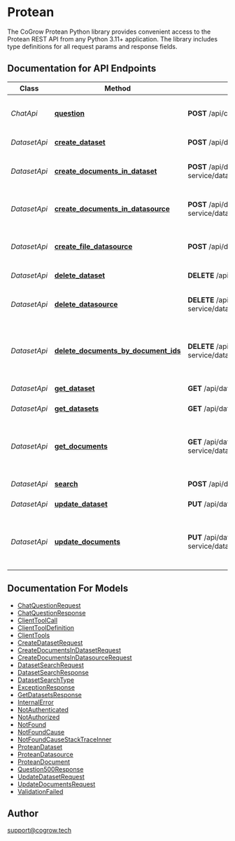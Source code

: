 # Protean
The CoGrow Protean Python library provides convenient access to the Protean REST API from any Python 3.11+ application.
The library includes type definitions for all request params and response fields.

## Documentation for API Endpoints

Class | Method | HTTP request | Description
------------ | ------------- | ------------- | -------------
*ChatApi* | [**question**](docs/ChatApi.md#question) | **POST** /api/chat-service/question | RAG enabled text completion.
*DatasetApi* | [**create_dataset**](docs/DatasetApi.md#create_dataset) | **POST** /api/dataset-service/datasets | Create dataset.
*DatasetApi* | [**create_documents_in_dataset**](docs/DatasetApi.md#create_documents_in_dataset) | **POST** /api/dataset-service/datasets/{id}/datasources/documents | Create documents in the dataset.
*DatasetApi* | [**create_documents_in_datasource**](docs/DatasetApi.md#create_documents_in_datasource) | **POST** /api/dataset-service/datasets/{id}/datasources/{datasourceId}/documents | Create documents in the datasource.
*DatasetApi* | [**create_file_datasource**](docs/DatasetApi.md#create_file_datasource) | **POST** /api/dataset-service/datasets/{id}/datasources/file | Create file datasource in the dataset.
*DatasetApi* | [**delete_dataset**](docs/DatasetApi.md#delete_dataset) | **DELETE** /api/dataset-service/datasets/{id} | Delete dataset.
*DatasetApi* | [**delete_datasource**](docs/DatasetApi.md#delete_datasource) | **DELETE** /api/dataset-service/datasets/{id}/datasources/{datasourceId} | Delete datasource from the dataset.
*DatasetApi* | [**delete_documents_by_document_ids**](docs/DatasetApi.md#delete_documents_by_document_ids) | **DELETE** /api/dataset-service/datasets/{id}/datasources/{datasourceId}/documents | Delete documents in the datasource of the dataset.
*DatasetApi* | [**get_dataset**](docs/DatasetApi.md#get_dataset) | **GET** /api/dataset-service/datasets/{id} | Get dataset.
*DatasetApi* | [**get_datasets**](docs/DatasetApi.md#get_datasets) | **GET** /api/dataset-service/datasets | Get datasets.
*DatasetApi* | [**get_documents**](docs/DatasetApi.md#get_documents) | **GET** /api/dataset-service/datasets/{id}/datasources/{datasourceId}/documents | Get documents in the datasource of the dataset.
*DatasetApi* | [**search**](docs/DatasetApi.md#search) | **POST** /api/dataset-service/datasets/search | Search in dataset(s).
*DatasetApi* | [**update_dataset**](docs/DatasetApi.md#update_dataset) | **PUT** /api/dataset-service/datasets/{id} | Update dataset.
*DatasetApi* | [**update_documents**](docs/DatasetApi.md#update_documents) | **PUT** /api/dataset-service/datasets/{id}/datasources/{datasourceId}/documents | Update documents in the datasource of the dataset.


## Documentation For Models

 - [ChatQuestionRequest](docs/ChatQuestionRequest.md)
 - [ChatQuestionResponse](docs/ChatQuestionResponse.md)
 - [ClientToolCall](docs/ClientToolCall.md)
 - [ClientToolDefinition](docs/ClientToolDefinition.md)
 - [ClientTools](docs/ClientTools.md)
 - [CreateDatasetRequest](docs/CreateDatasetRequest.md)
 - [CreateDocumentsInDatasetRequest](docs/CreateDocumentsInDatasetRequest.md)
 - [CreateDocumentsInDatasourceRequest](docs/CreateDocumentsInDatasourceRequest.md)
 - [DatasetSearchRequest](docs/DatasetSearchRequest.md)
 - [DatasetSearchResponse](docs/DatasetSearchResponse.md)
 - [DatasetSearchType](docs/DatasetSearchType.md)
 - [ExceptionResponse](docs/ExceptionResponse.md)
 - [GetDatasetsResponse](docs/GetDatasetsResponse.md)
 - [InternalError](docs/InternalError.md)
 - [NotAuthenticated](docs/NotAuthenticated.md)
 - [NotAuthorized](docs/NotAuthorized.md)
 - [NotFound](docs/NotFound.md)
 - [NotFoundCause](docs/NotFoundCause.md)
 - [NotFoundCauseStackTraceInner](docs/NotFoundCauseStackTraceInner.md)
 - [ProteanDataset](docs/ProteanDataset.md)
 - [ProteanDatasource](docs/ProteanDatasource.md)
 - [ProteanDocument](docs/ProteanDocument.md)
 - [Question500Response](docs/Question500Response.md)
 - [UpdateDatasetRequest](docs/UpdateDatasetRequest.md)
 - [UpdateDocumentsRequest](docs/UpdateDocumentsRequest.md)
 - [ValidationFailed](docs/ValidationFailed.md)


## Author

support@cogrow.tech


